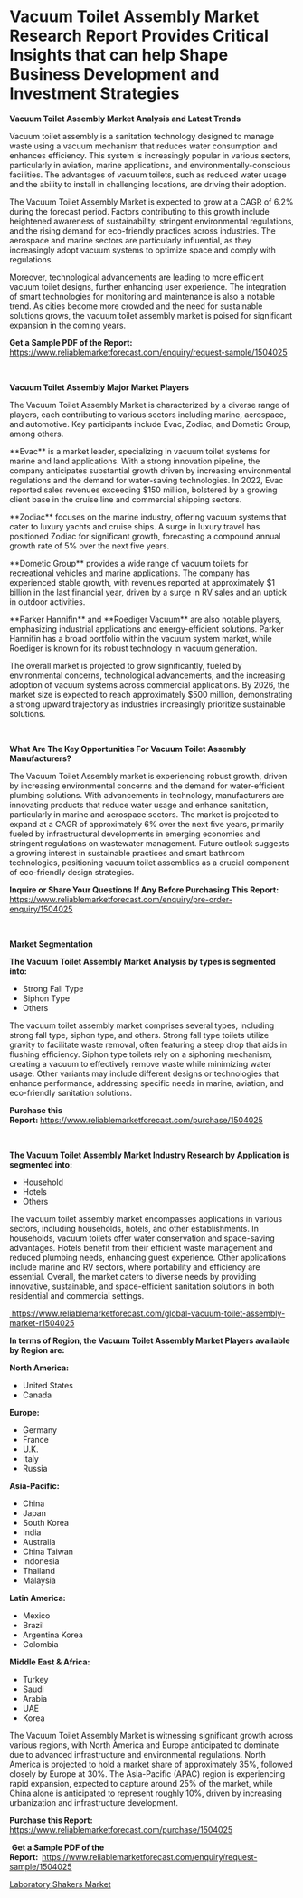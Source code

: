 <p><h1>Vacuum Toilet Assembly Market Research Report Provides Critical Insights that can help Shape Business Development and Investment Strategies</h1></p><p><strong>Vacuum Toilet Assembly Market Analysis and Latest Trends</strong></p>
<p><p>Vacuum toilet assembly is a sanitation technology designed to manage waste using a vacuum mechanism that reduces water consumption and enhances efficiency. This system is increasingly popular in various sectors, particularly in aviation, marine applications, and environmentally-conscious facilities. The advantages of vacuum toilets, such as reduced water usage and the ability to install in challenging locations, are driving their adoption.</p><p>The Vacuum Toilet Assembly Market is expected to grow at a CAGR of 6.2% during the forecast period. Factors contributing to this growth include heightened awareness of sustainability, stringent environmental regulations, and the rising demand for eco-friendly practices across industries. The aerospace and marine sectors are particularly influential, as they increasingly adopt vacuum systems to optimize space and comply with regulations. </p><p>Moreover, technological advancements are leading to more efficient vacuum toilet designs, further enhancing user experience. The integration of smart technologies for monitoring and maintenance is also a notable trend. As cities become more crowded and the need for sustainable solutions grows, the vacuum toilet assembly market is poised for significant expansion in the coming years.</p></p>
<p><strong>Get a Sample PDF of the Report:&nbsp;</strong> <a href="https://www.reliablemarketforecast.com/enquiry/request-sample/1504025?utm_campaign=3327&utm_medium=2&utm_source=Github&utm_content=ia&utm_term=23032025&utm_id=vacuum-toilet-assembly">https://www.reliablemarketforecast.com/enquiry/request-sample/1504025</a></p>
<p>&nbsp;</p>
<p><strong>Vacuum Toilet Assembly Major Market Players</strong></p>
<p><p>The Vacuum Toilet Assembly Market is characterized by a diverse range of players, each contributing to various sectors including marine, aerospace, and automotive. Key participants include Evac, Zodiac, and Dometic Group, among others.</p><p>**Evac** is a market leader, specializing in vacuum toilet systems for marine and land applications. With a strong innovation pipeline, the company anticipates substantial growth driven by increasing environmental regulations and the demand for water-saving technologies. In 2022, Evac reported sales revenues exceeding $150 million, bolstered by a growing client base in the cruise line and commercial shipping sectors.</p><p>**Zodiac** focuses on the marine industry, offering vacuum systems that cater to luxury yachts and cruise ships. A surge in luxury travel has positioned Zodiac for significant growth, forecasting a compound annual growth rate of 5% over the next five years. </p><p>**Dometic Group** provides a wide range of vacuum toilets for recreational vehicles and marine applications. The company has experienced stable growth, with revenues reported at approximately $1 billion in the last financial year, driven by a surge in RV sales and an uptick in outdoor activities.</p><p>**Parker Hannifin** and **Roediger Vacuum** are also notable players, emphasizing industrial applications and energy-efficient solutions. Parker Hannifin has a broad portfolio within the vacuum system market, while Roediger is known for its robust technology in vacuum generation.</p><p>The overall market is projected to grow significantly, fueled by environmental concerns, technological advancements, and the increasing adoption of vacuum systems across commercial applications. By 2026, the market size is expected to reach approximately $500 million, demonstrating a strong upward trajectory as industries increasingly prioritize sustainable solutions.</p></p>
<p>&nbsp;</p>
<p><strong>What Are The Key Opportunities For Vacuum Toilet Assembly Manufacturers?</strong></p>
<p><p>The Vacuum Toilet Assembly market is experiencing robust growth, driven by increasing environmental concerns and the demand for water-efficient plumbing solutions. With advancements in technology, manufacturers are innovating products that reduce water usage and enhance sanitation, particularly in marine and aerospace sectors. The market is projected to expand at a CAGR of approximately 6% over the next five years, primarily fueled by infrastructural developments in emerging economies and stringent regulations on wastewater management. Future outlook suggests a growing interest in sustainable practices and smart bathroom technologies, positioning vacuum toilet assemblies as a crucial component of eco-friendly design strategies.</p></p>
<p><strong>Inquire or Share Your Questions If Any Before Purchasing This Report:</strong> <a href="https://www.reliablemarketforecast.com/enquiry/pre-order-enquiry/1504025?utm_campaign=3327&utm_medium=2&utm_source=Github&utm_content=ia&utm_term=23032025&utm_id=vacuum-toilet-assembly">https://www.reliablemarketforecast.com/enquiry/pre-order-enquiry/1504025</a></p>
<p>&nbsp;</p>
<p><strong>Market Segmentation</strong></p>
<p><strong>The Vacuum Toilet Assembly Market Analysis by types is segmented into:</strong></p>
<p><ul><li>Strong Fall Type</li><li>Siphon Type</li><li>Others</li></ul></p>
<p><p>The vacuum toilet assembly market comprises several types, including strong fall type, siphon type, and others. Strong fall type toilets utilize gravity to facilitate waste removal, often featuring a steep drop that aids in flushing efficiency. Siphon type toilets rely on a siphoning mechanism, creating a vacuum to effectively remove waste while minimizing water usage. Other variants may include different designs or technologies that enhance performance, addressing specific needs in marine, aviation, and eco-friendly sanitation solutions.</p></p>
<p><strong>Purchase this Report:&nbsp;</strong><a href="https://www.reliablemarketforecast.com/purchase/1504025?utm_campaign=3327&utm_medium=2&utm_source=Github&utm_content=ia&utm_term=23032025&utm_id=vacuum-toilet-assembly">https://www.reliablemarketforecast.com/purchase/1504025</a></p>
<p>&nbsp;</p>
<p><strong>The Vacuum Toilet Assembly Market Industry Research by Application is segmented into:</strong></p>
<p><ul><li>Household</li><li>Hotels</li><li>Others</li></ul></p>
<p><p>The vacuum toilet assembly market encompasses applications in various sectors, including households, hotels, and other establishments. In households, vacuum toilets offer water conservation and space-saving advantages. Hotels benefit from their efficient waste management and reduced plumbing needs, enhancing guest experience. Other applications include marine and RV sectors, where portability and efficiency are essential. Overall, the market caters to diverse needs by providing innovative, sustainable, and space-efficient sanitation solutions in both residential and commercial settings.</p></p>
<p><a href="https://www.reliablemarketforecast.com/global-vacuum-toilet-assembly-market-r1504025?utm_campaign=3327&utm_medium=2&utm_source=Github&utm_content=ia&utm_term=23032025&utm_id=vacuum-toilet-assembly">&nbsp;https://www.reliablemarketforecast.com/global-vacuum-toilet-assembly-market-r1504025</a></p>
<p><strong>In terms of Region, the Vacuum Toilet Assembly Market Players available by Region are:</strong></p>
<p>
    <p> <strong> North America: </strong>
        <ul>
            <li>United States</li>
            <li>Canada</li>
        </ul>
        </p> 
    <p> <strong> Europe: </strong>
        <ul>
            <li>Germany</li>
            <li>France</li>
            <li>U.K.</li>
            <li>Italy</li>
            <li>Russia</li>
        </ul>
        </p> 
    <p> <strong> Asia-Pacific: </strong>
        <ul>
            <li>China</li>
            <li>Japan</li>
            <li>South Korea</li>
            <li>India</li>
            <li>Australia</li>
            <li>China Taiwan</li>
            <li>Indonesia</li>
            <li>Thailand</li>
            <li>Malaysia</li>
        </ul>
        </p> 
    <p> <strong> Latin America: </strong>
        <ul>
            <li>Mexico</li>
            <li>Brazil</li>
            <li>Argentina Korea</li>
            <li>Colombia</li>
        </ul>
        </p> 
    <p> <strong> Middle East & Africa: </strong>
        <ul>
            <li>Turkey</li>
            <li>Saudi</li>
            <li>Arabia</li>
            <li>UAE</li>
            <li>Korea</li>
        </ul>
    </p>
    </p>
<p><p>The Vacuum Toilet Assembly Market is witnessing significant growth across various regions, with North America and Europe anticipated to dominate due to advanced infrastructure and environmental regulations. North America is projected to hold a market share of approximately 35%, followed closely by Europe at 30%. The Asia-Pacific (APAC) region is experiencing rapid expansion, expected to capture around 25% of the market, while China alone is anticipated to represent roughly 10%, driven by increasing urbanization and infrastructure development.</p></p>
<p><strong>Purchase this Report: </strong><a href="https://www.reliablemarketforecast.com/purchase/1504025?utm_campaign=3327&utm_medium=2&utm_source=Github&utm_content=ia&utm_term=23032025&utm_id=vacuum-toilet-assembly">https://www.reliablemarketforecast.com/purchase/1504025</a></p>
<p>&nbsp;<strong>Get a Sample PDF of the Report:&nbsp;&nbsp;</strong><a href="https://www.reliablemarketforecast.com/enquiry/request-sample/1504025?utm_campaign=3327&utm_medium=2&utm_source=Github&utm_content=ia&utm_term=23032025&utm_id=vacuum-toilet-assembly">https://www.reliablemarketforecast.com/enquiry/request-sample/1504025</a></p>
<p><strong></strong></p>
<p><p><a href="https://github.com/anesimazikpd/Market-Research-Report-List-1/blob/main/laboratory-shakers-market.md?utm_campaign=3327&utm_medium=2&utm_source=Github&utm_content=ia&utm_term=23032025&utm_id=vacuum-toilet-assembly">Laboratory Shakers Market</a></p></p>